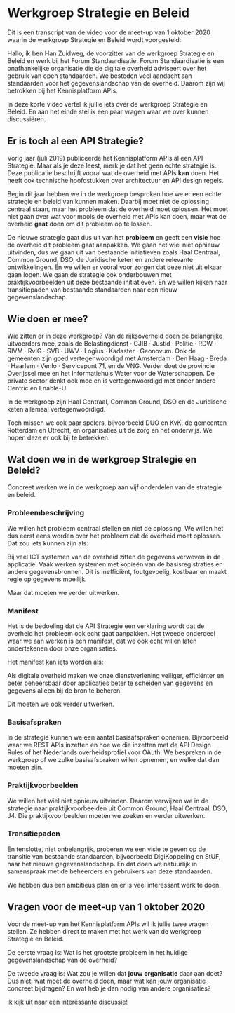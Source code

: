 # Werkgroep Strategie en Beleid

Dit is een transcript van de video voor de meet-up van 1 oktober 2020 waarin de werkgroep Strategie en Beleid wordt voorgesteld:

Hallo, ik ben Han Zuidweg, de voorzitter van de werkgroep Strategie en Beleid en werk bij het Forum Standaardisatie. Forum Standaardisatie is een onafhankelijke organisatie die de digitale overheid adviseert over het gebruik van open standaarden. We besteden veel aandacht aan standaarden voor het gegevenslandschap van de overheid. Daarom zijn wij betrokken bij het Kennisplatform APIs.

In deze korte video vertel ik jullie iets over de werkgroep Strategie en Beleid. En aan het einde stel ik een paar vragen waar we over kunnen discussiëren.

## Er is toch al een API Strategie?

Vorig jaar (juli 2019) publiceerde het Kennisplatform APIs al een API Strategie. Maar als je deze leest, merk je dat het geen echte strategie is. Deze publicatie beschrijft vooral wat de overheid met APIs **kan** doen. Het heeft ook technische hoofdstukken over architectuur en API design regels.

Begin dit jaar hebben we in de werkgroep besproken hoe we er een echte strategie en beleid van kunnen maken. Daarbij moet niet de oplossing centraal staan, maar het probleem dat de overheid moet oplossen. Het moet niet gaan over wat voor moois de overheid met APIs kan doen, maar wat de overheid **gaat** doen om dit probleem op te lossen.

De nieuwe strategie gaat dus uit van het **probleem** en geeft een **visie** hoe de overheid dit probleem gaat aanpakken. We gaan het wiel niet opnieuw uitvinden, dus we gaan uit van bestaande initiatieven zoals Haal Centraal, Common Ground, DSO, de Juridische keten en andere relevante ontwikkelingen. En we willen er vooral voor zorgen dat deze niet uit elkaar gaan lopen. We gaan de strategie ook onderbouwen met praktijkvoorbeelden uit deze bestaande initiatieven. En we willen kijken naar transitiepaden van bestaande standaarden naar een nieuw gegevenslandschap.

## Wie doen er mee?

Wie zitten er in deze werkgroep? Van de rijksoverheid doen de belangrijke uitvoerders mee, zoals de Belastingdienst · CJIB · Justid · Politie · RDW · RIVM · RvIG · SVB · UWV  · Logius · Kadaster · Geonovum. Ook de gemeenten zijn goed vertegenwoordigd met Amsterdam · Den Haag · Breda · Haarlem · Venlo · Servicepunt 71, en de VNG. Verder doet de provincie Overijssel mee en het Informatiehuis Water voor de Waterschappen. De private sector denkt ook mee en is vertegenwoordigd met onder andere Centric en Enable-U.

In de werkgroep zijn Haal Centraal, Common Ground, DSO en de Juridische keten allemaal vertegenwoordigd.

Toch missen we ook paar spelers, bijvoorbeeld DUO en KvK, de gemeenten Rotterdam en Utrecht, en organisaties uit de zorg en het onderwijs. We hopen deze er ook bij te betrekken.

## Wat doen we in de werkgroep Strategie en Beleid?

Concreet werken we in de werkgroep aan vijf onderdelen van de strategie en beleid.

### Probleembeschrijving

We willen het probleem centraal stellen en niet de oplossing. We willen het dus eerst eens worden over het probleem dat de overheid moet oplossen. Dat zou iets kunnen zijn als:

Bij veel ICT systemen van de overheid zitten de gegevens verweven in de applicatie. Vaak werken systemen met kopieën van de basisregistraties en andere gegevensbronnen. Dit is inefficiënt, foutgevoelig, kostbaar en maakt regie op gegevens moeilijk.

Maar dat moeten we verder uitwerken.

### Manifest

Het is de bedoeling dat de API Strategie een verklaring wordt dat de overheid het probleem ook echt gaat aanpakken. Het tweede onderdeel waar we aan werken is een manifest, dat we ook echt willen laten ondertekenen door onze organisaties.

Het manifest kan iets worden als:

Als digitale overheid maken we onze dienstverlening veiliger, efficiënter en beter beheersbaar door applicaties beter te scheiden van gegevens en gegevens alleen bij de bron te beheren.

Dit moeten we ook verder uitwerken.

### Basisafspraken

In de strategie kunnen we een aantal basisafspraken opnemen. Bijvoorbeeld waar we REST APIs inzetten en hoe we die inzetten met de API Design Rules of het Nederlands overheidsprofiel voor OAuth. We bespreken in de werkgroep  of we zulke basisafspraken willen opnemen, en welke dat dan moeten zijn.

### Praktijkvoorbeelden

We willen het wiel niet opnieuw uitvinden. Daarom verwijzen we in de strategie naar praktijkvoorbeelden uit Common Ground, Haal Centraal, DSO, J4. Die praktijkvoorbeelden moeten we zoeken en verder uitwerken.

### Transitiepaden

En tenslotte, niet onbelangrijk, proberen we een visie te geven op de transitie van bestaande standaarden, bijvoorbeeld DigiKoppeling en StUF, naar het nieuwe gegevenslandschap. En dat doen we natuurlijk in samenspraak met de beheerders en gebruikers van deze standaarden.

We hebben dus een ambitieus plan en er is veel interessant werk te doen.

## Vragen voor de meet-up van 1 oktober 2020

Voor de meet-up van het Kennisplatform APIs wil ik jullie twee vragen stellen. Ze hebben direct te maken met het werk van de werkgroep Strategie en Beleid.

De eerste vraag is: Wat is het grootste probleem in het huidige gegevenslandschap van de overheid?

De tweede vraag is: Wat zou je willen dat **jouw organisatie** daar aan doet? Dus niet: wat moet de overheid doen, maar wat kan jouw organisatie concreet bijdragen? En wat heb je dan nodig van andere organisaties?

Ik kijk uit naar een interessante discussie!
